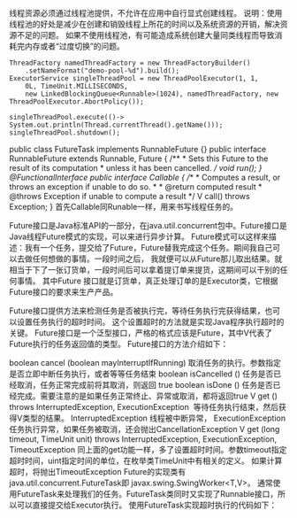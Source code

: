 线程资源必须通过线程池提供，不允许在应用中自行显式创建线程。 
说明：使用线程池的好处是减少在创建和销毁线程上所花的时间以及系统资源的开销，解决资源不足的问题。
如果不使用线程池，有可能造成系统创建大量同类线程而导致消耗完内存或者“过度切换”的问题。
            
    ThreadFactory namedThreadFactory = new ThreadFactoryBuilder()
        .setNameFormat("demo-pool-%d").build();
    ExecutorService singleThreadPool = new ThreadPoolExecutor(1, 1,
        0L, TimeUnit.MILLISECONDS,
        new LinkedBlockingQueue<Runnable>(1024), namedThreadFactory, new ThreadPoolExecutor.AbortPolicy());

    singleThreadPool.execute(()-> System.out.println(Thread.currentThread().getName()));
    singleThreadPool.shutdown();
    
   public class FutureTask<V> implements RunnableFuture<V> {}
   public interface RunnableFuture<V> extends Runnable, Future<V> {
       /**
        * Sets this Future to the result of its computation
        * unless it has been cancelled.
        */
       void run();
   }
   @FunctionalInterface
   public interface Callable<V> {
       /**
        * Computes a result, or throws an exception if unable to do so.
        *
        * @return computed result
        * @throws Exception if unable to compute a result
        */
       V call() throws Exception;
   }
首先Callable<V>同Runable一样，用来书写线程任务的。 
  
Future接口是Java标准API的一部分，在java.util.concurrent包中。Future接口是Java线程Future模式的实现，可以来进行异步计算。
Future模式可以这样来描述：我有一个任务，提交给了Future，Future替我完成这个任务。期间我自己可以去做任何想做的事情。一段时间之后，
我就便可以从Future那儿取出结果。就相当于下了一张订货单，一段时间后可以拿着提订单来提货，这期间可以干别的任何事情。
其中Future 接口就是订货单，真正处理订单的是Executor类，它根据Future接口的要求来生产产品。

Future接口提供方法来检测任务是否被执行完，等待任务执行完获得结果，也可以设置任务执行的超时时间。
这个设置超时的方法就是实现Java程序执行超时的关键。
Future接口是一个泛型接口，严格的格式应该是Future<V>，其中V代表了Future执行的任务返回值的类型。 Future接口的方法介绍如下：

boolean cancel (boolean mayInterruptIfRunning) 取消任务的执行。参数指定是否立即中断任务执行，或者等等任务结束
boolean isCancelled () 任务是否已经取消，任务正常完成前将其取消，则返回 true
boolean isDone () 任务是否已经完成。需要注意的是如果任务正常终止、异常或取消，都将返回true
V get () throws InterruptedException, ExecutionException  等待任务执行结束，然后获得V类型的结果。
InterruptedException 线程被中断异常， ExecutionException任务执行异常，如果任务被取消，还会抛出CancellationException
V get (long timeout, TimeUnit unit) throws InterruptedException, ExecutionException, TimeoutException 
同上面的get功能一样，多了设置超时时间。参数timeout指定超时时间，uint指定时间的单位，在枚举类TimeUnit中有相关的定义。
如果计算超时，将抛出TimeoutException
Future的实现类有java.util.concurrent.FutureTask<V>即 javax.swing.SwingWorker<T,V>。
通常使用FutureTask来处理我们的任务。FutureTask类同时又实现了Runnable接口，所以可以直接提交给Executor执行。
使用FutureTask实现超时执行的代码如下：
